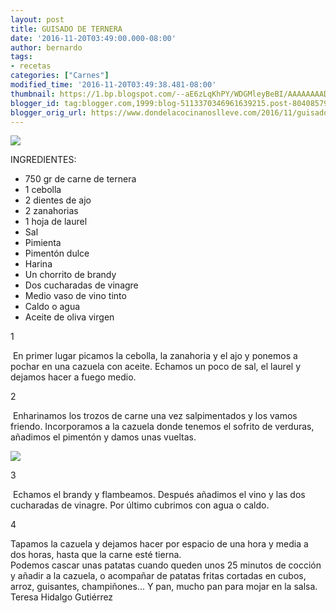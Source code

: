```yaml
---
layout: post
title: GUISADO DE TERNERA
date: '2016-11-20T03:49:00.000-08:00'
author: bernardo
tags:
- recetas
categories: ["Carnes"]
modified_time: '2016-11-20T03:49:38.481-08:00'
thumbnail: https://1.bp.blogspot.com/--aE6zLqKhPY/WDGMleyBeBI/AAAAAAAADIU/jX_31tYGpCwG5Nh-d5hob7bV9BVfQwt5QCLcB/s72-c/guisado%2B2.JPG
blogger_id: tag:blogger.com,1999:blog-5113370346961639215.post-8040857946779442225
blogger_orig_url: https://www.dondelacocinanoslleve.com/2016/11/guisado-de-ternera.html
---
```


![](https://1.bp.blogspot.com/--aE6zLqKhPY/WDGMleyBeBI/AAAAAAAADIU/jX_31tYGpCwG5Nh-d5hob7bV9BVfQwt5QCLcB/s400/guisado%2B2.JPG)

  
INGREDIENTES:
* 750 gr de carne de ternera
* 1 cebolla
* 2 dientes de ajo
* 2 zanahorias
* 1 hoja de laurel
* Sal
* Pimienta
* Pimentón dulce
* Harina
* Un chorrito de brandy
* Dos cucharadas de vinagre
* Medio vaso de vino tinto
* Caldo o agua
* Aceite de oliva virgen  

1

 En primer lugar picamos la cebolla, la zanahoria y el ajo y ponemos a pochar en una cazuela con aceite. Echamos un poco de sal, el laurel y dejamos hacer a fuego medio.  

2

 Enharinamos los trozos de carne una vez salpimentados y los vamos friendo. Incorporamos a la cazuela donde tenemos el sofrito de verduras, añadimos el pimentón y damos unas vueltas.  

![](https://3.bp.blogspot.com/-7n-5AHoFIe8/WDGNbvVkMuI/AAAAAAAADIY/6m3Gr-Tge6kP9misURPqjofFOdZoo3JJQCLcB/s320/guisado%2B1.JPG)

  

3

 Echamos el brandy y flambeamos. Después añadimos el vino y las dos cucharadas de vinagre. Por último cubrimos con agua o caldo.  

4

Tapamos la cazuela y dejamos hacer por espacio de una hora y media a dos horas, hasta que la carne esté tierna.  
Podemos cascar unas patatas cuando queden unos 25 minutos de cocción y añadir a la cazuela, o acompañar de patatas fritas cortadas en cubos, arroz, guisantes, champiñones... Y pan, mucho pan para mojar en la salsa.  
Teresa Hidalgo Gutiérrez
